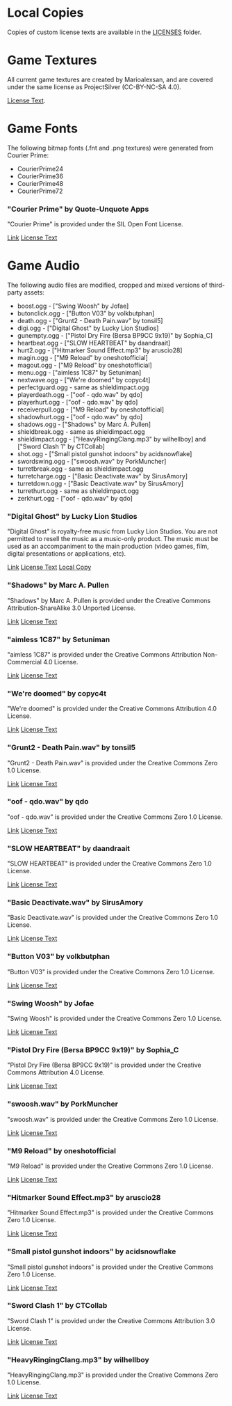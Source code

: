 # Local Copies

Copies of custom license texts are available in the [LICENSES](LICENSES) folder.

# Game Textures

All current game textures are created by Marioalexsan, and are covered under the same license as ProjectSilver (CC-BY-NC-SA 4.0).

[License Text](https://creativecommons.org/licenses/by-nc-sa/4.0/).

# Game Fonts

The following bitmap fonts (.fnt and .png textures) were generated from Courier Prime:
- CourierPrime24
- CourierPrime36
- CourierPrime48
- CourierPrime72

### "Courier Prime" by Quote-Unquote Apps

"Courier Prime" is provided under the SIL Open Font License.

[Link](https://quoteunquoteapps.com/courierprime/)
[License Text](https://openfontlicense.org/open-font-license-official-text/)

# Game Audio

The following audio files are modified, cropped and mixed versions of third-party assets:
- boost.ogg - ["Swing Woosh" by Jofae]
- butonclick.ogg - ["Button V03" by volkbutphan]
- death.ogg - ["Grunt2 - Death Pain.wav" by tonsil5]
- digi.ogg - ["Digital Ghost" by Lucky Lion Studios]
- gunempty.ogg - ["Pistol Dry Fire (Bersa BP9CC 9x19)" by Sophia_C]
- heartbeat.ogg - ["SLOW HEARTBEAT" by daandraait]
- hurt2.ogg - ["Hitmarker Sound Effect.mp3" by aruscio28]
- magin.ogg - ["M9 Reload" by oneshotofficial]
- magout.ogg - ["M9 Reload" by oneshotofficial]
- menu.ogg - ["aimless 1C87" by Setuniman]
- nextwave.ogg - ["We're doomed" by copyc4t]
- perfectguard.ogg - same as shieldimpact.ogg
- playerdeath.ogg - ["oof - qdo.wav" by qdo]
- playerhurt.ogg - ["oof - qdo.wav" by qdo]
- receiverpull.ogg - ["M9 Reload" by oneshotofficial]
- shadowhurt.ogg - ["oof - qdo.wav" by qdo]
- shadows.ogg - ["Shadows" by Marc A. Pullen]
- shieldbreak.ogg - same as shieldimpact.ogg
- shieldimpact.ogg - ["HeavyRingingClang.mp3" by wilhellboy] and ["Sword Clash 1" by CTCollab]
- shot.ogg - ["Small pistol gunshot indoors" by acidsnowflake]
- swordswing.ogg - ["swoosh.wav" by PorkMuncher]
- turretbreak.ogg - same as shieldimpact.ogg
- turretcharge.ogg - ["Basic Deactivate.wav" by SirusAmory]
- turretdown.ogg - ["Basic Deactivate.wav" by SirusAmory]
- turrethurt.ogg - same as shieldimpact.ogg
- zerkhurt.ogg - ["oof - qdo.wav" by qdo]

### "Digital Ghost" by Lucky Lion Studios

"Digital Ghost" is royalty-free music from Lucky Lion Studios. 
You are not permitted to resell the music as a music-only product. The music must be used as an accompaniment to the main production (video games, film, digital presentations or applications, etc). 

[Link](https://www.luckylionstudios.com/store/p/digital-ghost)
[License Text](https://www.luckylionstudios.com/license-agreement)
[Local Copy](LICENSES/LUCKY-LION-STUDIOS.md)

### "Shadows" by Marc A. Pullen

"Shadows" by Marc A. Pullen is provided under the Creative Commons Attribution-ShareAlike 3.0 Unported License. 

[Link](https://marcapullen.bandcamp.com/track/shadows)
[License Text](https://creativecommons.org/licenses/by-sa/3.0/)

### "aimless 1C87" by Setuniman

"aimless 1C87" is provided under the Creative Commons Attribution Non-Commercial 4.0 License. 

[Link](https://freesound.org/people/Setuniman/sounds/200431/)
[License Text](https://creativecommons.org/licenses/by-nc/4.0/)

### "We're doomed" by copyc4t

"We're doomed" is provided under the Creative Commons Attribution 4.0 License.

[Link](https://freesound.org/people/copyc4t/sounds/231320/)
[License Text](https://creativecommons.org/licenses/by/4.0/)

### "Grunt2 - Death Pain.wav" by tonsil5

"Grunt2 - Death Pain.wav" is provided under the Creative Commons Zero 1.0 License.

[Link](https://freesound.org/people/tonsil5/sounds/416838/)
[License Text](https://creativecommons.org/publicdomain/zero/1.0/)

### "oof - qdo.wav" by qdo

"oof - qdo.wav" is provided under the Creative Commons Zero 1.0 License.

[Link](https://freesound.org/people/qdo/sounds/528732/)
[License Text](https://creativecommons.org/publicdomain/zero/1.0/)

### "SLOW HEARTBEAT" by daandraait

"SLOW HEARTBEAT" is provided under the Creative Commons Zero 1.0 License.

[Link](https://freesound.org/people/daandraait/sounds/249716/)
[License Text](https://creativecommons.org/publicdomain/zero/1.0/)

### "Basic Deactivate.wav" by SirusAmory

"Basic Deactivate.wav" is provided under the Creative Commons Zero 1.0 License.

[Link](https://freesound.org/people/SirusAmory/sounds/460583/)
[License Text](https://creativecommons.org/publicdomain/zero/1.0/)

### "Button V03" by volkbutphan

"Button V03" is provided under the Creative Commons Zero 1.0 License.

[Link](https://freesound.org/people/volkbutphan/sounds/485486/)
[License Text](https://creativecommons.org/publicdomain/zero/1.0/)

### "Swing Woosh" by Jofae

"Swing Woosh" is provided under the Creative Commons Zero 1.0 License.

[Link](https://freesound.org/people/Jofae/sounds/389590/)
[License Text](https://creativecommons.org/publicdomain/zero/1.0/)

### "Pistol Dry Fire (Bersa BP9CC 9x19)" by Sophia_C

"Pistol Dry Fire (Bersa BP9CC 9x19)" is provided under the Creative Commons Attribution 4.0 License.

[Link](https://freesound.org/people/Sophia_C/sounds/467183/)
[License Text](https://creativecommons.org/licenses/by/4.0/)

### "swoosh.wav" by PorkMuncher

"swoosh.wav" is provided under the Creative Commons Zero 1.0 License.

[Link](https://freesound.org/people/PorkMuncher/sounds/263595/)
[License Text](https://creativecommons.org/publicdomain/zero/1.0/)

### "M9 Reload" by oneshotofficial

"M9 Reload" is provided under the Creative Commons Zero 1.0 License.

[Link](https://freesound.org/people/oneshotofficial/sounds/616758/)
[License Text](https://creativecommons.org/publicdomain/zero/1.0/)

### "Hitmarker Sound Effect.mp3" by aruscio28

"Hitmarker Sound Effect.mp3" is provided under the Creative Commons Zero 1.0 License.

[Link](https://freesound.org/people/aruscio28/sounds/322640/)
[License Text](https://creativecommons.org/publicdomain/zero/1.0/)

### "Small pistol gunshot indoors" by acidsnowflake

"Small pistol gunshot indoors" is provided under the Creative Commons Zero 1.0 License.

[Link](https://freesound.org/people/acidsnowflake/sounds/402789/)
[License Text](https://creativecommons.org/publicdomain/zero/1.0/)

### "Sword Clash 1" by CTCollab

"Sword Clash 1" is provided under the Creative Commons Attribution 3.0 License.

[Link](https://freesound.org/people/CTCollab/sounds/223627/)
[License Text](https://creativecommons.org/licenses/by/3.0/)

### "HeavyRingingClang.mp3" by wilhellboy

"HeavyRingingClang.mp3" is provided under the Creative Commons Zero 1.0 License.

[Link](https://freesound.org/people/wilhellboy/sounds/351370/)
[License Text](https://creativecommons.org/publicdomain/zero/1.0/)
